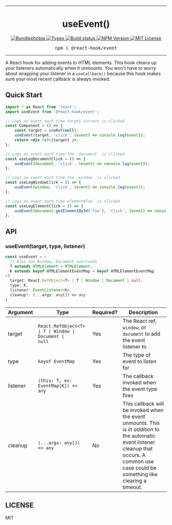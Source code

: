 <hr>
<div align="center">
  <h1 align="center">
    useEvent()
  </h1>
</div>

<p align="center">
  <a href="https://bundlephobia.com/result?p=@react-hook/event">
    <img alt="Bundlephobia" src="https://img.shields.io/bundlephobia/minzip/@react-hook/event?style=for-the-badge&labelColor=24292e">
  </a>
  <a aria-label="Types" href="https://www.npmjs.com/package/@react-hook/event">
    <img alt="Types" src="https://img.shields.io/npm/types/@react-hook/event?style=for-the-badge&labelColor=24292e">
  </a>
  <a aria-label="Build status" href="https://travis-ci.com/jaredLunde/react-hook">
    <img alt="Build status" src="https://img.shields.io/travis/com/jaredLunde/react-hook?style=for-the-badge&labelColor=24292e">
  </a>
  <a aria-label="NPM version" href="https://www.npmjs.com/package/@react-hook/event">
    <img alt="NPM Version" src="https://img.shields.io/npm/v/@react-hook/event?style=for-the-badge&labelColor=24292e">
  </a>
  <a aria-label="License" href="https://jaredlunde.mit-license.org/">
    <img alt="MIT License" src="https://img.shields.io/npm/l/@react-hook/event?style=for-the-badge&labelColor=24292e">
  </a>
</p>

<pre align="center">npm i @react-hook/event</pre>
<hr>

A React hook for adding events to HTML elements. This hook cleans up your listeners
automatically when it unmounts. You won't have to worry about wrapping your
listener in a `useCallback()` because this hook makes sure your most recent callback
is always invoked.

## Quick Start

```jsx harmony
import * as React from 'react';
import useEvent from '@react-hook/event';

// Logs an event each time target.current is clicked
const Component = () => {
    const target = useRef(null);
    useEvent(target, 'click', (event) => console.log(event));
    return <div ref={target} />;
};

// Logs an event each time the `document` is clicked
const useLogDocumentClick = () => {
    useEvent(document, 'click', (event) => console.log(event));
};

// Logs an event each time the `window` is clicked
const useLogWindowClick = () => {
    useEvent(window, 'click', (event) => console.log(event));
};

// Logs an event each time element#foo` is clicked
const useLogElementClick = () => {
    useEvent(document.getElementById('foo'), 'click', (event) => console.log(event));
};
```

## API

### useEvent(target, type, listener)

```ts
const useEvent = <
  // Also has Window, Document overloads
  T extends HTMLElement = HTMLElement,
  K extends keyof HTMLElementEventMap = keyof HTMLElementEventMap
>(
  target: React.RefObject<T> | T | Window | Document | null,
  type: K,
  listener: EventListener<K>,
  cleanup?: (...args: any[]) => any
)
```

| Argument | Type                                                                                     | Required? | Description                                                                                                                                                                                     |
| -------- | ---------------------------------------------------------------------------------------- | --------- | ----------------------------------------------------------------------------------------------------------------------------------------------------------------------------------------------- |
| target   | <code>React.RefObject&lt;T&gt; &#124; T &#124; Window &#124; Document &#124; null</code> | Yes       | The React ref, `window`, or `document` to add the event listener to                                                                                                                             |
| type     | `keyof EventMap`                                                                         | Yes       | The type of event to listen for                                                                                                                                                                 |
| listener | `(this: T, ev: EventMap[K]) => any`                                                      | Yes       | The callback invoked when the event type fires                                                                                                                                                  |
| cleanup  | `(...args: any[]) => any`                                                                | No        | This callback will be invoked when the event unmounts. This is _in addition_ to the automatic event listener cleanup that occurs. A common use case could be something like clearing a timeout. |

## LICENSE

MIT
